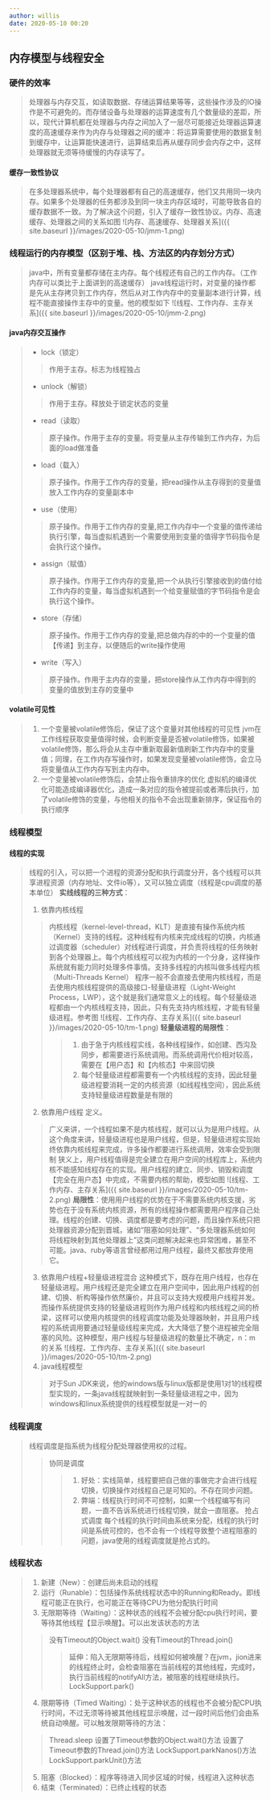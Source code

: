 ```yaml
---
author: willis
date: 2020-05-10 00:20
---
```

## 内存模型与线程安全

### 硬件的效率
>处理器与内存交互，如读取数据、存储运算结果等等，这些操作涉及的IO操作是不可避免的。而存储设备与处理器的运算速度有几个数量级的差距，所以，现代计算机都在处理器与内存之间加入了一层尽可能接近处理器运算速度的高速缓存来作为内存与处理器之间的缓冲：将运算需要使用的数据复制到缓存中，让运算能快速进行，运算结束后再从缓存同步会内存之中，这样处理器就无须等待缓慢的内存读写了。

#### 缓存一致性协议
>在多处理器系统中，每个处理器都有自己的高速缓存，他们又共用同一块内存。如果多个处理器的任务都涉及到同一块主内存区域时，可能导致各自的缓存数据不一致。为了解决这个问题，引入了缓存一致性协议。内存、高速缓存、处理器之间的关系如图
![内存、高速缓存、处理器关系]({{ site.baseurl }}/images/2020-05-10/jmm-1.png)

### 线程运行的内存模型（区别于堆、栈、方法区的内存划分方式）
>java中，所有变量都存储在主内存。每个线程还有自己的工作内存。（工作内存可以类比于上面讲到的高速缓存）
>java线程运行时，对变量的操作都是先从主存拷贝到工作内存，然后从对工作内存中的变量副本进行计算，线程不能直接操作主存中的变量。他的模型如下
![线程、工作内存、主存关系]({{ site.baseurl }}/images/2020-05-10/jmm-2.png)

#### java内存交互操作
>- lock（锁定）
>>作用于主存。标志为线程独占
>- unlock（解锁）
>>作用于主存。释放处于锁定状态的变量
>- read（读取）
>>原子操作。作用于主存的变量。将变量从主存传输到工作内存，为后面的load做准备
>- load（载入）
>>原子操作。作用于工作内存的变量，把read操作从主存得到的变量值放入工作内存的变量副本中
>- use（使用）
>>原子操作。作用于工作内存的变量,把工作内存中一个变量的值传递给执行引擎，每当虚拟机遇到一个需要使用到变量的值得字节码指令是会执行这个操作。
>- assign（赋值）
>>原子操作。作用于工作内存的变量,把一个从执行引擎接收到的值付给工作内存的变量，每当虚拟机遇到一个给变量赋值的字节码指令是会执行这个操作。
>- store（存储）
>>原子操作。作用于工作内存的变量,把总做内存的中的一个变量的值【传递】到主存，以便随后的write操作使用
>- write（写入）
>>原子操作。作用于主内存的变量，把store操作从工作内存中得到的变量的值放到主存的变量中

#### volatile可见性
>1. 一个变量被volatile修饰后，保证了这个变量对其他线程的可见性
>jvm在工作线程获取变量值得时候，会判断变量是否被volatile修饰，如果被volatile修饰，那么将会从主存中重新取最新值刷新工作内存中的变量值；同理，在工作内存写操作时，如果发现变量被volatile修饰，会立马将变量值从工作内存写到主内存中。
>2. 一个变量被volatile修饰后，会禁止指令重排序的优化
>虚拟机的编译优化可能造成编译器优化，造成一条对应的指令被提前或者滞后执行，加了volatile修饰的变量，与他相关的指令不会出现重新排序，保证指令的执行顺序

### 线程模型
#### 线程的实现
>线程的引入，可以把一个进程的资源分配和执行调度分开，各个线程可以共享进程资源（内存地址、文件io等），又可以独立调度（线程是cpu调度的基本单位）
>**实线线程的三种方式**：
>1. 依靠内核线程
>>内核线程（kernel-level-thread，KLT）是直接有操作系统内核（Kernel）支持的线程。这种线程有内核来完成线程的切换，内核通过调度器（scheduler）对线程进行调度，并负责将线程的任务映射到各个处理器上。每个内核线程可以视为内核的一个分身，这样操作系统就有能力同时处理多件事情。支持多线程的内核叫做多线程内核（Multi-Threads Kernel）
>>程序一般不会直接去使用内核线程，而是去使用内核线程提供的高级接口-轻量级进程（Light-Weight Process，LWP），这个就是我们通常意义上的线程。每个轻量级进程都由一个内核线程支持，因此，只有先支持内核线程，才能有轻量级进程。参考图
![线程、工作内存、主存关系]({{ site.baseurl }}/images/2020-05-10/tm-1.png)
>>**轻量级进程的局限性**： 
>>>1. 由于急于内核线程实线，各种线程操作，如创建、西沟及同步，都需要进行系统调用。而系统调用代价相对较高，需要在【用户态】和【内核态】中来回切换
>>>2. 每个轻量级进程都需要有一个内核线程的支持，因此轻量级进程要消耗一定的内核资源（如线程栈空间），因此系统支持轻量级进程数量是有限的
>2. 依靠用户线程
>定义。
>>广义来讲，一个线程如果不是内核线程，就可以认为是用户线程。从这个角度来讲，轻量级进程也是用户线程，但是，轻量级进程实现始终依靠内核线程来完成，许多操作都要进行系统调用，效率会受到限制
>>狭义上，用户线程值得是完全建立在用户空间的线程库上，系统内核不能感知线程存在的实现。用户线程的建立、同步、销毁和调度【完全在用户态】中完成，不需要内核的帮助，模型如图
>>![线程、工作内存、主存关系]({{ site.baseurl }}/images/2020-05-10/tm-2.png)
>>**局限性**：使用用户线程的优势在于不需要系统内核支援，劣势也在于没有系统内核资源，所有的线程操作都需要用户程序自己处理。线程的创建、切换、调度都是要考虑的问题，而且操作系统只把处理器资源分配到晋城，诸如“阻塞如何处理”、“多处理器系统如何将线程映射到其他处理器上”这类问题解决起来也异常困难，甚至不可能。java、ruby等语言曾经都用过用户线程，最终又都放弃使用它。
>3. 依靠用户线程+轻量级进程混合
>这种模式下，既存在用户线程，也存在轻量级进程。用户线程还是完全建立在用户空间中，因此用户线程的创建、切换、析构等操作依然廉价，并且可以支持大规模用户线程并发。而操作系统提供支持的轻量级进程则作为用户线程和内核线程之间的桥梁，这样可以使用内核提供的线程调度功能及处理器映射，并且用户线程的系统调用要通过轻量级线程来完成，大大降低了整个进程被完全阻塞的风险。这种模型，用户线程与轻量级进程的数量比不确定，n：m的关系
>![线程、工作内存、主存关系]({{ site.baseurl }}/images/2020-05-10/tm-2.png)
>4. java线程模型
>>对于Sun JDK来说，他的windows版与linux版都是使用1对1的线程模型实现的，一条java线程就映射到一条轻量级进程之中，因为windows和linux系统提供的线程模型就是一对一的

### 线程调度
>线程调度是指系统为线程分配处理器使用权的过程。
>>协同是调度
>>>1. 好处：实线简单，线程要把自己做的事做完才会进行线程切换，切换操作对线程自己是可知的。不存在同步问题。
>>>2. 弊端：线程执行时间不可控制，如果一个线程编写有问题，一直不告诉系统进行线程切换，就会一直阻塞。
>>抢占式调度
>>>每个线程的执行时间由系统来分配，线程的执行时间是系统可控的，也不会有一个线程导致整个进程阻塞的问题，java使用的线程调度就是抢占式的。

### 线程状态
>1. 新建（New）：创建后尚未启动的线程
>2. 运行（Runable）：包括操作系统线程状态中的Running和Ready。即线程可能正在执行，也可能正在等待CPU为他分配执行时间
>3. 无限期等待（Waiting）：这种状态的线程不会被分配cpu执行时间，要等待其他线程【显示唤醒】。可以出发该状态的方法
>> 没有Timeout的Object.wait()
>> 没有Timeout的Thread.join()
>>>延伸：陷入无限期等待后，线程如何被唤醒？在jvm，jion进来的线程终止时，会检查阻塞在当前线程的其他线程，完成时，执行当前线程的notifyAll方法，被阻塞的线程继续执行。
>> LockSupport.park()
>4. 限期等待（Timed Waiting）：处于这种状态的线程也不会被分配CPU执行时间，不过无须等待被其他线程显示唤醒，过一段时间后他们会由系统自动唤醒。可以触发限期等待的方法：
>>Thread.sleep
>>设置了Timeout参数的Object.wait()方法
>>设置了Timeout参数的Thread.join()方法
>>LockSupport.parkNanos()方法
>>LockSupport.parkUnit()方法
>5. 阻塞（Blocked）：程序等待进入同步区域的时候，线程进入这种状态
>6. 结束（Terminated）：已终止线程的状态